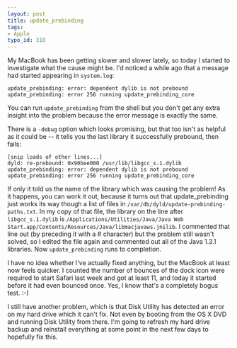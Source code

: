 ```yaml
---
layout: post
title: update_prebinding
tags:
- Apple
typo_id: 310
---
```

My MacBook has been getting slower and slower lately, so today I
started to investigate what the cause might be. I'd noticed a while
ago that a message had started appearing in `system.log`:

    update_prebinding: error: dependent dylib is not prebound
    update_prebinding: error 256 running update_prebinding_core

You can run `update_prebinding` from the shell but you don't get
any extra insight into the problem because the error message is
exactly the same.


<!-- read more -->
There is a `-debug` option which looks promising, but that too
isn't as helpful as it could be -- it tells you the last library
it successfully prebound, then fails:

    [snip loads of other lines...]
    dyld: re-prebound: 0x90bee000 /usr/lib/libgcc_s.1.dylib
    update_prebinding: error: dependent dylib is not prebound
    update_prebinding: error 256 running update_prebinding_core

If only it told us the name of the library which was causing the
problem! As it happens, you can work it out, because it turns out
that update_prebinding just works its way though a list of files
in `/var/db/dyld/update-prebinding-paths.txt`. In my copy of that
file, the library on the line after `libgcc_s.1.dylib` is
`/Applications/Utilities/Java/Java Web Start.app/Contents/Resources/Java/libmacjavaws.jnilib`.
I commented that line out (by preceding it with a # character)
but the problem still wasn't solved, so I edited the file again
and commented out all of the Java 1.3.1 libraries. Now
`update_prebinding` runs to completion.

I have no idea whether I've actually fixed anything, but the
MacBook at least now feels quicker. I counted the number of
bounces of the dock icon were required to start Safari last week
and got at least 11, and today it started before it had even
bounced once. Yes, I know that's a completely bogus test. :-)

I still have another problem, which is that Disk Utility has
detected an error on my hard drive which it can't fix. Not even
by booting from the OS X DVD and running Disk Utility from there.
I'm going to refresh my hard drive backup and reinstall everything
at some point in the next few days to hopefully fix this.
